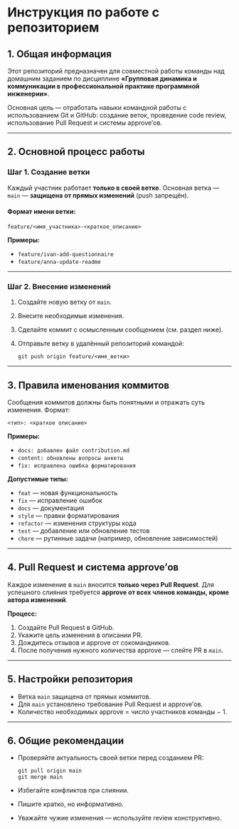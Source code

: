 # Инструкция по работе с репозиторием

## 1. Общая информация

Этот репозиторий предназначен для совместной работы команды над домашним заданием по дисциплине
**«Групповая динамика и коммуникации в профессиональной практике программной инженерии»**.

Основная цель — отработать навыки командной работы с использованием Git и GitHub:
создание веток, проведение code review, использование Pull Request и системы approve’ов.

---

## 2. Основной процесс работы

### Шаг 1. Создание ветки

Каждый участник работает **только в своей ветке**.
Основная ветка — `main` — **защищена от прямых изменений** (push запрещён).

#### Формат имени ветки:

```
feature/<имя_участника>-<краткое_описание>
```

**Примеры:**

- `feature/ivan-add-questionnaire`
- `feature/anna-update-readme`

---

### Шаг 2. Внесение изменений

1. Создайте новую ветку от `main`.
2. Внесите необходимые изменения.
3. Сделайте коммит с осмысленным сообщением (см. раздел ниже).
4. Отправьте ветку в удалённый репозиторий командой:

   ```
   git push origin feature/<имя_ветки>
   ```

---

## 3. Правила именования коммитов

Сообщения коммитов должны быть понятными и отражать суть изменения.
Формат:

```
<тип>: <краткое описание>
```

**Примеры:**

- `docs: добавлен файл contribution.md`
- `content: обновлены вопросы анкеты`
- `fix: исправлена ошибка форматирования`

**Допустимые типы:**

- `feat` — новая функциональность
- `fix` — исправление ошибок
- `docs` — документация
- `style` — правки форматирования
- `refactor` — изменения структуры кода
- `test` — добавление или обновление тестов
- `chore` — рутинные задачи (например, обновление зависимостей)

---

## 4. Pull Request и система approve’ов

Каждое изменение в `main` вносится **только через Pull Request**.
Для успешного слияния требуется **approve от всех членов команды, кроме автора изменений**.

**Процесс:**

1. Создайте Pull Request в GitHub.
2. Укажите цель изменения в описании PR.
3. Дождитесь отзывов и approve от сокомандников.
4. После получения нужного количества approve — слейте PR в `main`.

---

## 5. Настройки репозитория

- Ветка `main` защищена от прямых коммитов.
- Для `main` установлено требование Pull Request и approve’ов.
- Количество необходимых approve = число участников команды − 1.

---

## 6. Общие рекомендации

- Проверяйте актуальность своей ветки перед созданием PR:

  ```
  git pull origin main
  git merge main
  ```

- Избегайте конфликтов при слиянии.
- Пишите кратко, но информативно.
- Уважайте чужие изменения — используйте review конструктивно.
